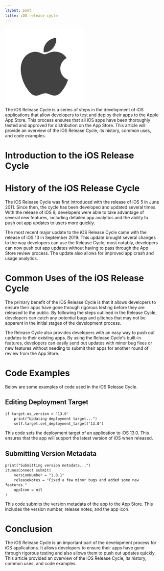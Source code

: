 ```yaml
---
layout: post
title: iOS release cycle
---
```

<div class="row">
    <div class="col-sm-2">
        <img src="/images/ios-logo.png" alt="ios logo"/>
    </div>
    <div class="col-sm-10">
        The iOS Release Cycle is a series of steps in the development of iOS applications that allow developers to test and deploy their apps to the Apple App Store. This process ensures that all iOS apps have been thoroughly tested and approved for distribution on the App Store. This article will provide an overview of the iOS Release Cycle, its history, common uses, and code examples.
    </div>
</div>

# Introduction to the iOS Release Cycle

# History of the iOS Release Cycle
The iOS Release Cycle was first introduced with the release of iOS 5 in June 2011. Since then, the cycle has been developed and updated several times. With the release of iOS 9, developers were able to take advantage of several new features, including detailed app analytics and the ability to push out app updates to users more quickly.

The most recent major update to the iOS Release Cycle came with the release of iOS 13 in September 2019. This update brought several changes to the way developers can use the Release Cycle; most notably, developers can now push out app updates without having to pass through the App Store review process. The update also allows for improved app crash and usage analytics.

# Common Uses of the iOS Release Cycle
The primary benefit of the iOS Release Cycle is that it allows developers to ensure their apps have gone through rigorous testing before they are released to the public. By following the steps outlined in the Release Cycle, developers can catch any potential bugs and glitches that may not be apparent in the initial stages of the development process.

The Release Cycle also provides developers with an easy way to push out updates to their existing apps. By using the Release Cycle's built-in features, developers can easily send out updates with minor bug fixes or new features without needing to submit their apps for another round of review from the App Store.

# Code Examples
Below are some examples of code used in the iOS Release Cycle.

## Editing Deployment Target
```
if target.os_version > '13.0'
    print("Updating deployment target...")
    self.target.set_deployment_target('13.0')
```
This code sets the deployment target of an application to iOS 13.0. This ensures that the app will support the latest version of iOS when released.

## Submitting Version Metadata
```
print("Submitting version metadata...")
itunesConnect submit(
    versionNumber = "1.0.1"
    releaseNotes = "Fixed a few minor bugs and added some new features."
    appIcon = nil
)
```
This code submits the version metadata of the app to the App Store. This includes the version number, release notes, and the app icon.

# Conclusion
The iOS Release Cycle is an important part of the development process for iOS applications. It allows developers to ensure their apps have gone through rigorous testing and also allows them to push out updates quickly. This article provided an overview of the iOS Release Cycle, its history, common uses, and code examples.
